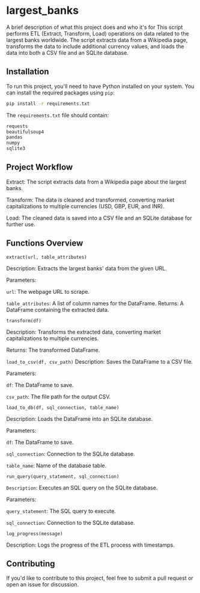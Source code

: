 
# largest_banks

A brief description of what this project does and who it's for
This script performs ETL (Extract, Transform, Load) operations on data related to the largest banks worldwide. The script extracts data from a Wikipedia page, transforms the data to include additional currency values, and loads the data into both a CSV file and an SQLite database.


## Installation

To run this project, you'll need to have Python installed on your system. You can install the required packages using `pip`:

```bash
pip install -r requirements.txt

```
The  ```requirements.txt``` file should contain:

```bash
requests
beautifulsoup4
pandas
numpy
sqlite3


```
    
## Project Workflow
Extract: The script extracts data from a Wikipedia page about the largest banks.

Transform: The data is cleaned and transformed, converting market capitalizations to multiple currencies (USD, GBP, EUR, and INR).

Load: The cleaned data is saved into a CSV file and an SQLite database for further use.


## Functions Overview

`extract(url, table_attributes)`

Description: Extracts the largest banks' data from the given URL.

Parameters:

`url`: The webpage URL to scrape.

`table_attributes`: A list of column names for the DataFrame.
Returns: A DataFrame containing the extracted data.

`transform(df)`

Description: Transforms the extracted data, converting market capitalizations to multiple currencies.

Returns: The transformed DataFrame.



`load_to_csv(df, csv_path)`
Description: Saves the DataFrame to a CSV file.

Parameters:

`df`: The DataFrame to save.

`csv_path`: The file path for the output CSV.

`load_to_db(df, sql_connection, table_name)`

Description: Loads the DataFrame into an SQLite database.

Parameters:

`df`: The DataFrame to save.

`sql_connection`: Connection to the SQLite database.

`table_name`: Name of the database table.

`run_query(query_statement, sql_connection)`

`Description`: Executes an SQL query on the SQLite database.

Parameters:

`query_statement`: The SQL query to execute.

`sql_connection`: Connection to the SQLite database.

`log_progress(message)`

Description: Logs the progress of the ETL process with timestamps.



## Contributing
If you'd like to contribute to this project, feel free to submit a pull request or open an issue for discussion.

